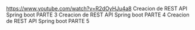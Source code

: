 https://www.youtube.com/watch?v=R2dOyHJu4a8
Creacion de REST API Spring boot PARTE 3
Creacion de REST API Spring boot PARTE 4
Creacion de REST API Spring boot PARTE 5